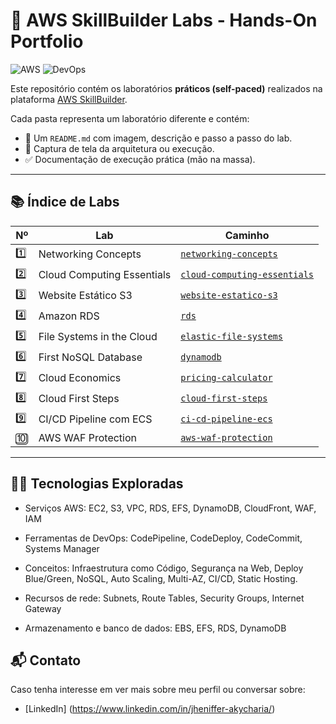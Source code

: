 # 🚀 AWS SkillBuilder Labs - Hands-On Portfolio

![AWS](https://img.shields.io/badge/AWS-SkillBuilder-blue?logo=amazon-aws)
![DevOps](https://img.shields.io/badge/DevOps-Ready-green)


Este repositório contém os laboratórios **práticos (self-paced)** realizados na plataforma [AWS SkillBuilder](https://skillbuilder.aws).


Cada pasta representa um laboratório diferente e contém:
- 📝 Um `README.md` com imagem, descrição e passo a passo do lab.
- 📸 Captura de tela da arquitetura ou execução.
- ✅ Documentação de execução prática (mão na massa).

---

## 📚 Índice de Labs

| Nº | Lab | Caminho |
|----|-----|---------|
| 1️⃣ | Networking Concepts | [`networking-concepts`](./networking-concepts) |
| 2️⃣ | Cloud Computing Essentials | [`cloud-computing-essentials`](./cloud-computing-essentials) |
| 3️⃣ | Website Estático S3 | [`website-estatico-s3`](./website-estatico-s3) |
| 4️⃣ | Amazon RDS | [`rds`](./rds) |
| 5️⃣ | File Systems in the Cloud | [`elastic-file-systems`](./elastic-file-systems) |
| 6️⃣ | First NoSQL Database | [`dynamodb`](./dynamodb) |
| 7️⃣ | Cloud Economics | [`pricing-calculator`](./pricing-calculator) |
| 8️⃣ | Cloud First Steps | [`cloud-first-steps`](./cloud-first-steps) |
| 9️⃣ | CI/CD Pipeline com ECS | [`ci-cd-pipeline-ecs`](./ci-cd-pipeline-ecs) |
| 🔟 | AWS WAF Protection | [`aws-waf-protection`](./aws-waf-protection) |


---

## 👨‍💻 Tecnologias Exploradas

- Serviços AWS: EC2, S3, VPC, RDS, EFS, DynamoDB, CloudFront, WAF, IAM

- Ferramentas de DevOps: CodePipeline, CodeDeploy, CodeCommit, Systems Manager

- Conceitos: Infraestrutura como Código, Segurança na Web, Deploy Blue/Green, NoSQL, Auto Scaling, Multi-AZ, CI/CD, Static Hosting.

- Recursos de rede: Subnets, Route Tables, Security Groups, Internet Gateway

- Armazenamento e banco de dados: EBS, EFS, RDS, DynamoDB






## 📬 Contato

Caso tenha interesse em ver mais sobre meu perfil ou conversar sobre:

- [LinkedIn] (https://www.linkedin.com/in/jheniffer-akycharia/) 



